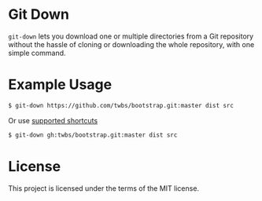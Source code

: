 Git Down
========

`git-down` lets you download one or multiple directories from a Git repository without the
hassle of cloning or downloading the whole repository, with one simple command.

# Example Usage

```sh
$ git-down https://github.com/twbs/bootstrap.git:master dist src 
```

Or use [supported shortcuts](./usage.md#shortcuts-for-supported-services)

```sh
$ git-down gh:twbs/bootstrap.git:master dist src
```

# License

This project is licensed under the terms of the MIT license.